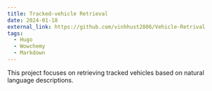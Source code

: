 ```yaml
---
title: Tracked-vehicle Retrieval
date: 2024-01-18
external_link: https://github.com/vinhhust2806/Vehicle-Retrival
tags:
  - Hugo
  - Wowchemy
  - Markdown
---
```


This project focuses on retrieving tracked vehicles based on natural language descriptions.

<!--more-->
